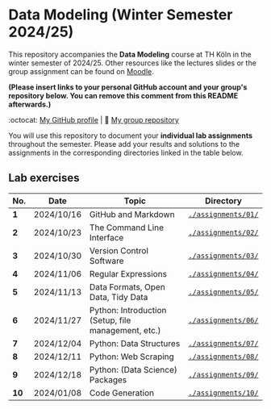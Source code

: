 # Data Modeling (Winter Semester 2024/25)

This repository accompanies the **Data Modeling** course at TH Köln in the winter semester of 2024/25. Other resources like the lectures slides or the group assignment can be found on [Moodle](https://elearning.iws.th-koeln.de/moodle/course/view.php?id=2565).

**(Please insert links to your personal GitHub account and your group's repository below. You can remove this comment from this README afterwards.)**

:octocat: [My GitHub profile](https://github.com/Sedat-P) | :busts_in_silhouette: [My group repository](https://github.com/Sedat-P/Gruppe-7-TrendQuest)

You will use this repository to document your **individual lab assignments** throughout the semester. Please add your results and solutions to the assignments in the corresponding directories linked in the table below.

## Lab exercises

| No. | Date | Topic | Directory |
| --- | ---| --- | --- |
| **1** | 2024/10/16 | GitHub and Markdown | [`./assignments/01/`](./assignments/01/) | 
| **2** | 2024/10/23 | The Command Line Interface | [`./assignments/02/`](./assignments/02/) | 
| **3** | 2024/10/30 | Version Control Software | [`./assignments/03/`](./assignments/03/) | 
| **4** | 2024/11/06 | Regular Expressions | [`./assignments/04/`](./assignments/04/) | 
| **5** | 2024/11/13 | Data Formats, Open Data, Tidy Data | [`./assignments/05/`](./assignments/05/) | 
| **6** | 2024/11/27 | Python: Introduction (Setup, file management, etc.) | [`./assignments/06/`](./assignments/06/) |  
| **7** | 2024/12/04 | Python: Data Structures | [`./assignments/07/`](./assignments/07/) | 
| **8** | 2024/12/11 | Python: Web Scraping | [`./assignments/08/`](./assignments/08/) | 
| **9** | 2024/12/18 | Python: (Data Science) Packages | [`./assignments/09/`](./assignments/09/) | 
| **10** | 2024/01/08 | Code Generation | [`./assignments/10/`](./assignments/10/) | 
